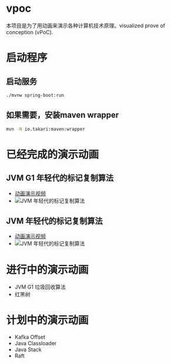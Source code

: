 # vpoc
本项目是为了用动画来演示各种计算机技术原理。visualized prove of conception (vPoC). 

# 启动程序
## 启动服务
```bash
./mvnw spring-boot:run
```

## 如果需要，安装maven wrapper
```bash
mvn -N io.takari:maven:wrapper
```
# 已经完成的演示动画
## JVM G1 年轻代的标记复制算法 

* [动画演示视频](https://www.ixigua.com/i6840394661685625357/)
* ![JVM 年轻代的标记复制算法](https://github.com/visualizit/vpoc/blob/master/snapshot/g1_young.png)

## JVM 年轻代的标记复制算法 

* [动画演示视频](https://www.ixigua.com/pseries/6835238917629805067_6834743668876771843/)
* ![JVM 年轻代的标记复制算法](https://github.com/visualizit/vpoc/blob/master/snapshot/jvm_young_gc.png)


# 进行中的演示动画
* JVM G1 垃圾回收算法
* 红黑树

# 计划中的演示动画
* Kafka Offset
* Java Classloader
* Java Stack
* Raft